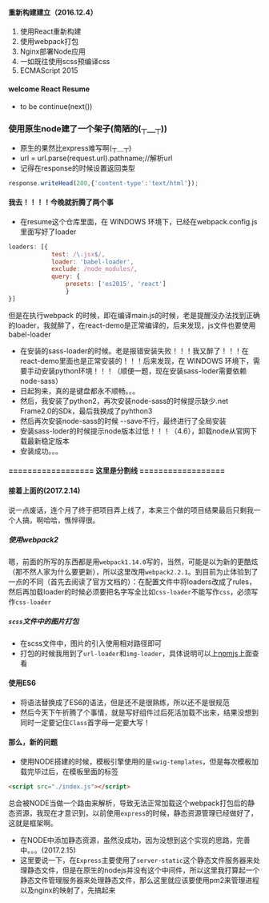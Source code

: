 #### 重新构建建立（2016.12.4）
1. 使用React重新构建
2. 使用webpack打包
3. Nginx部署Node应用
4. 一如既往使用scss预编译css
5. ECMAScript 2015

#### welcome React Resume
- to be continue(next())

### 使用原生node建了一个架子(简陋的(┬＿┬))
- 原生的果然比express难写啊(┬＿┬)
- url = url.parse(request.url).pathname;//解析url
- 记得在response的时候设置返回类型
```javascript
response.writeHead(200,{'content-type':'text/html'});
```

#### 我去！！！！今晚就折腾了两个事
- 在resume这个仓库里面，在 WINDOWS 环境下，已经在webpack.config.js里面写好了loader
```javascript
loaders: [{
            test: /\.jsx$/,
            loader: 'babel-loader',
            exclude: /node_modules/,
            query: {
                presets: ['es2015', 'react']
                }
}]
```
但是在执行webpack 的时候，即在编译main.js的时候，老是提醒没办法找到正确的loader，我就醉了，在react-demo是正常编译的，后来发现，js文件也要使用babel-loader

- 在安装的sass-loader的时候。老是报错安装失败！！！我又醉了！！！在react-demo里面也是正常安装的！！！后来发现，在 WINDOWS 环境下，需要手动安装python环境！！！（顺便一题，现在安装sass-loder需要依赖node-sass）
- 日起狗来，真的是键盘都永不顺畅。。。
- 然后，我安装了python2，再次安装node-sass的时候提示缺少.net Frame2.0的SDk，最后我换成了pyhthon3
- 然后再次安装node-sass的时候 --save不行，最终进行了全局安装
- 安装sass-loder的时候提示node版本过低！！！（4.6），卸载node从官网下载最新稳定版本
- 安装成功。。。


#### ================== 这里是分割线 ==================

#### 接着上面的(2017.2.14)
说一点废话，连个月了终于把项目弄上线了，本来三个做的项目结果最后只剩我一个人搞，啊哈哈，憔悴得很。

##### 使用webpack2
嗯，前面的所写的东西都是用`webpack1.14.0`写的，当然，可能是以为新的更酷炫（那不然人家为什么要更新），所以这里改用`webpack2.2.1`。到目前为止体验到了一点的不同（首先去阅读了官方文档的）：在配置文件中将loaders改成了rules，然后再加载loader的时候必须要把名字写全比如`css-loader`不能写作`css`，必须写作`css-loader`

##### `scss`文件中的图片打包
* 在scss文件中，图片的引入使用相对路径即可
* 打包的时候我用到了`url-loader`和`img-loader`，具体说明可以上[npmjs](http://www.npmjs.com)上面查看

#### 使用ES6
* 将语法替换成了ES6的语法，但是还不是很熟练，所以还不是很规范
* 然后今天下午折腾了个事情，就是写好组件过后死活加载不出来，结果没想到同时一定要记住`Class`首字母一定要大写！

#### 那么，新的问题
* 使用NODE搭建的时候，模板引擎使用的是`swig-templates`，但是每次模板加载完毕过后，在模板里面的标签
```HTML
<script src="./index.js"></script>
```
总会被NODE当做一个路由来解析，导致无法正常加载这个webpack打包后的静态资源，我现在才意识到，以前使用`express`的时候，静态资源管理已经做好了，这就是框架啊。
* 在NODE中添加静态资源，虽然没成功，因为没想到这个实现的思路，完善中。。。(2017.2.15)
* 这里要说一下，在`Express`主要使用了`server-static`这个静态文件服务器来处理静态文件，但是在原生的nodejs并没有这个中间件，所以这里我打算起一个静态文件管理服务器来处理静态文件，那么这里就应该要使用pm2来管理进程以及nginx的映射了，先搞起来
